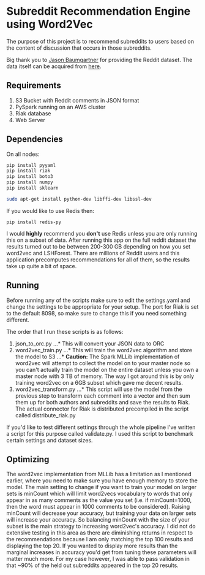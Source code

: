# Subreddit Recommendation Engine using Word2Vec
The purpose of this project is to recommend subreddits to users based on the content of discussion that occurs in those subreddits.

Big thank you to [Jason Baumgartner](https://pushshift.io/) for providing the Reddit dataset. The data itself can be acquired from [here](https://files.pushshift.io/).

## Requirements
1. S3 Bucket with Reddit comments in JSON format
2. PySpark running on an AWS cluster
3. Riak database
4. Web Server

## Dependencies
On all nodes:
```bash
pip install pyyaml
pip install riak
pip install boto3
pip install numpy
pip install sklearn

sudo apt-get install python-dev libffi-dev libssl-dev
```

If you would like to use Redis then:
```
pip install redis-py
```
I would **highly** recommend you **don't** use Redis unless you are only running this on a subset of data. After running this app on the full reddit dataset the results turned out to be between 200-300 GB depending on how you set word2vec and LSHForest. There are millions of Reddit users and this application precomputes recommendations for all of them, so the results take up quite a bit of space.

## Running
Before running any of the scripts make sure to edit the settings.yaml and change the settings to be appropriate for your setup. The port for Riak is set to the default 8098, so make sure to change this if you need something different.

The order that I run these scripts is as follows:
1. json_to_orc.py
...* This will convert your JSON data to ORC
2. word2vec_train.py
...* This will train the word2vec algorithm and store the model to S3
...* **Caution:** The Spark MLLib implementation of word2vec will attempt to collect the model on to your master node so you can't actually train the model on the entire dataset unless you own a master node with 3 TB of memory. The way I got around this is by only training word2vec on a 6GB subset which gave me decent results.
3. word2vec_transform.py
...* This script will use the model from the previous step to transform each comment into a vector and then sum them up for both authors and subreddits and save the results to Riak. The actual connector for Riak is distributed precompiled in the script called distribute_riak.py

If you'd like to test different settings through the whole pipeline I've written a script for this purpose called validate.py. I used this script to benchmark certain settings and dataset sizes.

## Optimizing
The word2vec implementation from MLLib has a limitation as I mentioned earlier, where you need to make sure you have enough memory to store the model. The main setting to change if you want to train your model on larger sets is minCount which will limit word2vecs vocabulary to words that only appear in as many comments as the value you set (i.e. if minCount=1000, then the word must appear in 1000 comments to be considered). Raising minCount will decrease your accuracy, but training your data on larger sets will increase your accuracy. So balancing minCount with the size of your subset is the main strategy to increasing word2vec's accuracy. I did not do extensive testing in this area as there are diminishing returns in respect to the recommendations because I am only matching the top 100 results and displaying the top 20. If you wanted to display more results than the marginal increases in accuracy you'd get from tuning these parameters will matter much more. For my case however, I was able to pass validation in that ~90% of the held out subreddits appeared in the top 20 results.
